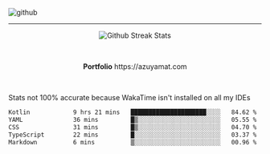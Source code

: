 ![github](https://media.discordapp.net/attachments/881363147364118528/1142610121697021952/background.png?width=1000&height=300)<br>
___
<p align="center">
  <img alt="Github Streak Stats" src="https://streak-stats.demolab.com?user=Azuyamat&theme=transparent&hide_border=true"/>
</p><br>
<p align="center">
      <strong>Portfolio</strong> https://azuyamat.com
</p><br>

Stats not 100% accurate because WakaTime isn't installed on all my IDEs
<!--START_SECTION:waka-->

```txt
Kotlin            9 hrs 21 mins   █████████████████████░░░░   84.62 %
YAML              36 mins         █▒░░░░░░░░░░░░░░░░░░░░░░░   05.55 %
CSS               31 mins         █▒░░░░░░░░░░░░░░░░░░░░░░░   04.70 %
TypeScript        22 mins         █░░░░░░░░░░░░░░░░░░░░░░░░   03.37 %
Markdown          6 mins          ▒░░░░░░░░░░░░░░░░░░░░░░░░   00.96 %
```

<!--END_SECTION:waka-->
